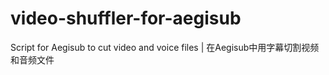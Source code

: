 # video-shuffler-for-aegisub
Script for Aegisub to cut video and voice files | 在Aegisub中用字幕切割视频和音频文件
